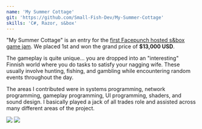 ```yaml
---
name: 'My Summer Cottage'
git: 'https://github.com/Small-Fish-Dev/My-Summer-Cottage'
skills: 'C#, Razor, s&box'
---
```


"My Summer Cottage" is an entry for the [first Facepunch hosted s&box game jam](https://sbox.game/c/gamejam1/results). We placed 1st and won the grand price of **$13,000 USD**.

The gameplay is quite unique... you are dropped into an "interesting" Finnish world where you do tasks to satisfy your nagging wife. These usually involve hunting, fishing, and gambling while encountering random events throughout the day.

The areas I contributed were in systems programming, network programming, gameplay programming, UI programming, shaders, and sound design. I basically played a jack of all trades role and assisted across many different areas of the project.

<Youtube id="sDQB1yv6tOE" />

<Img src="ex1.jpg" />
<Img src="ex2.jpg" />
